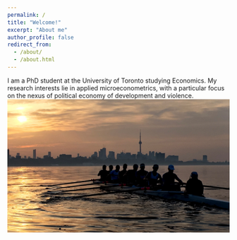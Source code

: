 ```yaml
---
permalink: /
title: "Welcome!"
excerpt: "About me"
author_profile: false
redirect_from: 
  - /about/
  - /about.html
---
```


I am a PhD student at the University of Toronto studying Economics. My research interests lie in applied microeconometrics, with a particular focus on the nexus of political economy of development and violence.
<img src='/images/rowing_toronto.jpg'>

